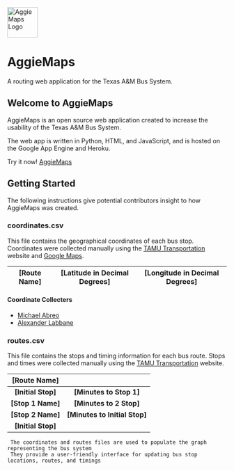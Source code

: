 <img src="https://raw.githubusercontent.com/danielabreo/aggiemaps/master/logo.png" alt="AggieMaps Logo" height="70" >

# AggieMaps
A routing web application for the Texas A&amp;M Bus System.

## Welcome to AggieMaps

AggieMaps is an open source web application created to increase the usability of the Texas A&M Bus System.

The web app is written in Python, HTML, and JavaScript, 
and is hosted on the Google App Engine and Heroku.

Try it now! [AggieMaps](https://aggiemapsm.appspot.com)


## Getting Started

The following instructions give potential contributors insight to how AggieMaps
was created.

### coordinates.csv
This file contains the geographical coordinates of each bus stop.
Coordinates were collected manually using the [TAMU Transportation](http://transport.tamu.edu/busroutes/) website and [Google Maps](https://www.google.com/maps/).

| [Route Name] | [Latitude in Decimal Degrees] | [Longitude in Decimal Degrees] |
|:---:|:---:|:---:|

#### Coordinate Collecters
- [Michael Abreo](https://www.linkedin.com/in/michaelabreo/)
- [Alexander Labbane](https://www.instagram.com/alexlabbane/)

### routes.csv
This file contains the stops and timing information for each bus route.
Stops and times were collected manually using the [TAMU Transportation](http://transport.tamu.edu/busroutes/) website.

| [Route Name] |  |
|:---:|:---:|
| **[Initial Stop]** | **[Minutes to Stop 1]** |
| **[Stop 1 Name]** | **[Minutes to 2 Stop]** |
| **[Stop 2 Name]** | **[Minutes to Initial Stop]** |
| **[Initial Stop]** |  |

     The coordinates and routes files are used to populate the graph representing the bus system 
     They provide a user-friendly interface for updating bus stop locations, routes, and timings
